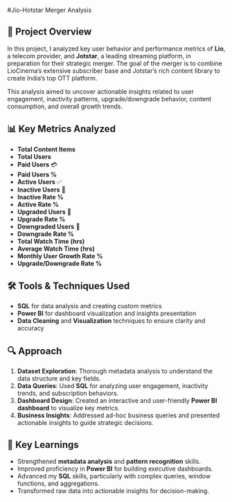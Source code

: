 #Jio-Hotstar Merger Analysis

## 🚀 Project Overview

In this project, I analyzed key user behavior and performance metrics of **Lio**, a telecom provider, and **Jotstar**, a leading streaming platform, in preparation for their strategic merger. The goal of the merger is to combine LioCinema’s extensive subscriber base and Jotstar’s rich content library to create India’s top OTT platform.

This analysis aimed to uncover actionable insights related to user engagement, inactivity patterns, upgrade/downgrade behavior, content consumption, and overall growth trends.

## 📊 Key Metrics Analyzed

- **Total Content Items**
- **Total Users**
- **Paid Users** 💳
- **Paid Users %**
- **Active Users** ✅
- **Inactive Users** 🚫
- **Inactive Rate %**
- **Active Rate %**
- **Upgraded Users** 🔼
- **Upgrade Rate %**
- **Downgraded Users** 🔽
- **Downgrade Rate %**
- **Total Watch Time (hrs)**
- **Average Watch Time (hrs)**
- **Monthly User Growth Rate %**
- **Upgrade/Downgrade Rate %**

## 🛠 Tools & Techniques Used

- **SQL** for data analysis and creating custom metrics
- **Power BI** for dashboard visualization and insights presentation
- **Data Cleaning** and **Visualization** techniques to ensure clarity and accuracy

## 🔍 Approach

1. **Dataset Exploration**: Thorough metadata analysis to understand the data structure and key fields.
2. **Data Queries**: Used **SQL** for analyzing user engagement, inactivity trends, and subscription behaviors.
3. **Dashboard Design**: Created an interactive and user-friendly **Power BI dashboard** to visualize key metrics.
4. **Business Insights**: Addressed ad-hoc business queries and presented actionable insights to guide strategic decisions.

## 🧠 Key Learnings

- Strengthened **metadata analysis** and **pattern recognition** skills.
- Improved proficiency in **Power BI** for building executive dashboards.
- Advanced my **SQL** skills, particularly with complex queries, window functions, and aggregations.
- Transformed raw data into actionable insights for decision-making.

